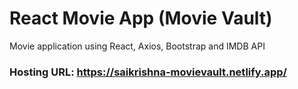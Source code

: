 # React Movie App (Movie Vault)

Movie application using React, Axios, Bootstrap and IMDB API

### Hosting URL: https://saikrishna-movievault.netlify.app/
